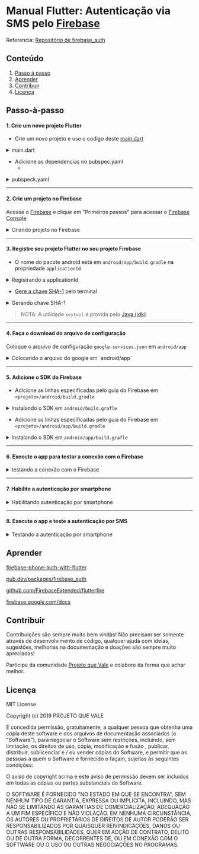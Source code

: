 # Manual Flutter: Autenticação via SMS pelo [Firebase](https://firebase.google.com/)

Referencia: [Repositório de firebase_auth](https://github.com/FirebaseExtended/flutterfire/tree/master/packages/firebase_auth/firebase_auth)

## **Conteúdo**

1. [Passo à passo](#passo-à-passo)
2. [Aprender](#aprender)
3. [Contribuir](#contribuir)
4. [Licença](#licença)

## Passo-à-passo

#### 1. Crie um novo projeto Flutter
- Crie um novo projeto e use o codigo deste [main.dart](lib/main.dart)

<details><summary>main.dart</summary>
<p>

![main.dart](https://github.com/RicardoRaymundo/firebase_sms_auth/blob/master/images%26gifs/main_dart.gif)

</p>
</details>

- Adicione as dependencias no pubspec.yaml
  - []()
<details><summary>pubspeck.yaml</summary>
<p>

![pubspec](https://github.com/RicardoRaymundo/firebase_sms_auth/blob/master/images%26gifs/pubspec.png)


</p>
</details>

----------------

#### 2. Crie um projeto no Firebase
Acesse o [Firebase](https://firebase.google.com/) e clique em "Primeiros passos" para acessar o [Firebase Console](https://console.firebase.google.com/)

<details><summary>Criando projeto no Firebase</summary>
<p>

![create firebase project](https://github.com/RicardoRaymundo/firebase_sms_auth/blob/master/images%26gifs/create_firebase_project.gif)


</p>
</details>

----------------

#### 3. Registre seu projeto Flutter no seu projeto Firebase
- O nome do pacote android está em `android/app/build.gradle` na propriedade `applicationId`

<details><summary>Registrando a applicationId</summary>
<p>

![applicationId](https://github.com/RicardoRaymundo/firebase_sms_auth/blob/master/images%26gifs/applicationId.gif)


</p>
</details>

- [Gere a chave SHA-1](https://developers.google.com/android/guides/client-auth) pelo terminal

<details><summary>Gerando chave SHA-1</summary>
<p>

![SHA-1](https://github.com/RicardoRaymundo/firebase_sms_auth/blob/master/images%26gifs/sha1.gif)


</p>
</details>

> NOTA: A utilidade `keytool` é provida pelo [Java (jdk)](https://www.oracle.com/technetwork/java/javase/downloads/index.html)

----------------

#### 4. Faça o download do arquivo de configuração
Coloque o arquivo de configuração `google-services.json` em `android/app`

<details><summary>Colocando o arquivo do google em `android/app`</summary>
<p>

![google-services.json](https://github.com/RicardoRaymundo/firebase_sms_auth/blob/master/images%26gifs/google_json_file.gif)


</p>
</details>


----------------

#### 5. Adicione o SDK do Firebase
- Adicione as linhas especificadas pelo guia do Firebase em `<projeto>/android/build.gradle`

<details><summary>Instalando o SDK em <code>android/build.grafle</code></summary>
<p>

![android/build.gradle](https://github.com/RicardoRaymundo/firebase_sms_auth/blob/master/images%26gifs/firebase_sdk_android.gif)

</p>
</details>

- Adicione as linhas especificadas pelo guia do Firebase em `<projeto>/android/app/build.gradle`

<details><summary>Instalando o SDK em <code>android/app/build.grafle</code></summary>
<p>

![android/build.gradle](https://github.com/RicardoRaymundo/firebase_sms_auth/blob/master/images%26gifs/firebase_sdk_android_app.gif)

</p>
</details>

----------------

#### 6. Execute o app para testar a conexão com o Firebase

<details><summary>testando a conexão com o Firebase</summary>
<p>

![Execute App](https://github.com/RicardoRaymundo/firebase_sms_auth/blob/master/images%26gifs/run_app.gif)

</p>
</details>

----------------

#### 7. Habilite a autenticação por smartphone

<details><summary>Habilitando autenticação por smartphone</summary>
<p>

![Enable phone auth](https://github.com/RicardoRaymundo/firebase_sms_auth/blob/master/images%26gifs/enable_phone_auth.gif)

</p>
</details>

----------------

#### 8. Execute o app e teste a autenticação por SMS

<details><summary>Testando a autenticação por smartphone</summary>
<p>

<img src="https://github.com/RicardoRaymundo/firebase_sms_auth/blob/master/images%26gifs/running_app.gif" width="200">

</p>
</details>

## **Aprender**

[firebase-phone-auth-with-flutter](https://medium.com/@fayaz07/firebase-phone-auth-with-flutter-db7e934ef46f)

[pub.dev/packages/firebase_auth](https://pub.dev/packages/firebase_auth)

[github.com/FirebaseExtended/flutterfire](https://github.com/FirebaseExtended/flutterfire)

[firebase.google.com/docs](https://firebase.google.com/docs)


## **Contribuir**

Contribuições são sempre muito bem vindas! Não precisam ser somente através de desenvolvimento de código, qualquer ajuda com ideias, sugestões, melhorias na documentação e doações são sempre muito apreciadas!

Participe da comunidade [Projeto que Vale](http://www.projetoquevale.com.br/) e colabore da forma que achar melhor.


## **Licença**

MIT License

Copyright (c) 2019 PROJETO QUE VALE

É concedida permissão, gratuitamente, a qualquer pessoa que obtenha uma cópia deste software e dos arquivos de documentação associados (o "Software"), para negociar o Software sem restrições, incluindo, sem limitação, os direitos de uso, cópia, modificação e fusão , publicar, distribuir, sublicenciar e / ou vender cópias do Software, e permitir que as pessoas a quem o Software é fornecido o façam, sujeitas às seguintes condições:

O aviso de copyright acima e este aviso de permissão devem ser incluídos em todas as cópias ou partes substanciais do Software.

O SOFTWARE É FORNECIDO "NO ESTADO EM QUE SE ENCONTRA", SEM NENHUM TIPO DE GARANTIA, EXPRESSA OU IMPLÍCITA, INCLUINDO, MAS NÃO SE LIMITANDO ÀS GARANTIAS DE COMERCIALIZAÇÃO, ADEQUAÇÃO A UM FIM ESPECÍFICO E NÃO VIOLAÇÃO. EM NENHUMA CIRCUNSTÂNCIA, OS AUTORES OU PROPRIETÁRIOS DE DIREITOS DE AUTOR PODERÃO SER RESPONSABILIZADOS POR QUAISQUER REIVINDICAÇÕES, DANOS OU OUTRAS RESPONSABILIDADES, QUER EM ACÇÃO DE CONTRATO, DELITO OU DE OUTRA FORMA, DECORRENTES DE, OU EM CONEXÃO COM O SOFTWARE OU O USO OU OUTRAS NEGOCIAÇÕES NO PROGRAMAS.



